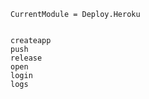 ```@meta
CurrentModule = Deploy.Heroku
```

```@contents
```

```@docs
createapp
push
release
open
login
logs
```
